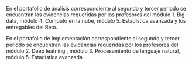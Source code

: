 En el portafolio de ánalisis correspondiente al segundo y tercer periodo se encuentran las evidencias requeridas por los profesores del módulo 1. Big data, módulo 4. Computo en la nube, módulo 5. Estadística avanzada y los entregables del Reto.

En el portafolio de Implementación correspondiente al segundo y tercer periodo se encuentran las evidencias requeridas por los profesores del módulo 2. Deep leatning , módulo 3. Procesamiento de lenguaje natural, módulo 5. Estadística avanzada.
